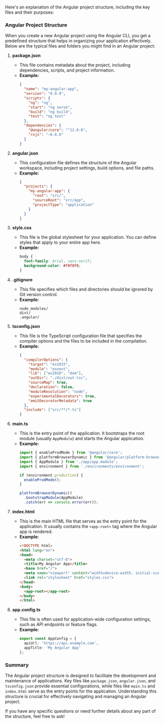Here's an explanation of the Angular project structure, including the key files and their purposes:

### Angular Project Structure

When you create a new Angular project using the Angular CLI, you get a predefined structure that helps in organizing your application effectively. Below are the typical files and folders you might find in an Angular project:

1. **package.json**
   - This file contains metadata about the project, including dependencies, scripts, and project information.
   - **Example:**
     ```json
     {
       "name": "my-angular-app",
       "version": "0.0.0",
       "scripts": {
         "ng": "ng",
         "start": "ng serve",
         "build": "ng build",
         "test": "ng test"
       },
       "dependencies": {
         "@angular/core": "^12.0.0",
         "rxjs": "~6.6.0"
       }
     }
     ```

2. **angular.json**
   - This configuration file defines the structure of the Angular workspace, including project settings, build options, and file paths.
   - **Example:**
     ```json
     {
       "projects": {
         "my-angular-app": {
           "root": "src/",
           "sourceRoot": "src/app",
           "projectType": "application"
         }
       }
     }
     ```

3. **style.css**
   - This file is the global stylesheet for your application. You can define styles that apply to your entire app here.
   - **Example:**
     ```css
     body {
       font-family: Arial, sans-serif;
       background-color: #f0f0f0;
     }
     ```

4. **.gitignore**
   - This file specifies which files and directories should be ignored by Git version control.
   - **Example:**
     ```
     node_modules/
     dist/
     .angular/
     ```

5. **tsconfig.json**
   - This file is the TypeScript configuration file that specifies the compiler options and the files to be included in the compilation.
   - **Example:**
     ```json
     {
       "compilerOptions": {
         "target": "es2015",
         "module": "esnext",
         "lib": ["es2018", "dom"],
         "outDir": "./dist/out-tsc",
         "sourceMap": true,
         "declaration": false,
         "moduleResolution": "node",
         "experimentalDecorators": true,
         "emitDecoratorMetadata": true
       },
       "include": ["src/**/*.ts"]
     }
     ```

6. **main.ts**
   - This is the entry point of the application. It bootstraps the root module (usually `AppModule`) and starts the Angular application.
   - **Example:**
     ```typescript
     import { enableProdMode } from '@angular/core';
     import { platformBrowserDynamic } from '@angular/platform-browser-dynamic';
     import { AppModule } from './app/app.module';
     import { environment } from './environments/environment';

     if (environment.production) {
       enableProdMode();
     }

     platformBrowserDynamic()
       .bootstrapModule(AppModule)
       .catch(err => console.error(err));
     ```

7. **index.html**
   - This is the main HTML file that serves as the entry point for the application. It usually contains the `<app-root>` tag where the Angular app is rendered.
   - **Example:**
     ```html
     <!DOCTYPE html>
     <html lang="en">
     <head>
       <meta charset="utf-8">
       <title>My Angular App</title>
       <base href="/">
       <meta name="viewport" content="width=device-width, initial-scale=1">
       <link rel="stylesheet" href="styles.css">
     </head>
     <body>
       <app-root></app-root>
     </body>
     </html>
     ```

8. **app.config.ts**
   - This file is often used for application-wide configuration settings, such as API endpoints or feature flags.
   - **Example:**
     ```typescript
     export const AppConfig = {
       apiUrl: 'https://api.example.com',
       appTitle: 'My Angular App'
     };
     ```

### Summary

The Angular project structure is designed to facilitate the development and maintenance of applications. Key files like `package.json`, `angular.json`, and `tsconfig.json` provide essential configurations, while files like `main.ts` and `index.html` serve as the entry points for the application. Understanding this structure is crucial for effectively navigating and managing an Angular project.

If you have any specific questions or need further details about any part of the structure, feel free to ask!